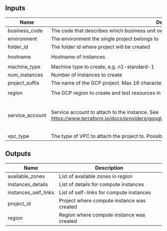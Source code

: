 <!-- BEGINNING OF PRE-COMMIT-TERRAFORM DOCS HOOK -->
## Inputs

| Name | Description | Type | Default | Required |
|------|-------------|------|---------|:--------:|
| business\_code | The code that describes which business unit owns the project | `string` | `"abcd"` | no |
| environment | The environment the single project belongs to | `string` | n/a | yes |
| folder\_id | The folder id where project will be created | `string` | n/a | yes |
| hostname | Hostname of instances | `string` | `"example-app"` | no |
| machine\_type | Machine type to create, e.g. n1-standard-1 | `string` | `"f1-micro"` | no |
| num\_instances | Number of instances to create | `number` | n/a | yes |
| project\_suffix | The name of the GCP project. Max 16 characters with 3 character business unit code. | `string` | n/a | yes |
| region | The GCP region to create and test resources in | `string` | `"asia-southeast1"` | no |
| service\_account | Service account to attach to the instance. See https://www.terraform.io/docs/providers/google/r/compute_instance_template.html#service_account. | <pre>object({<br>    email  = string,<br>    scopes = set(string)<br>  })</pre> | `null` | no |
| vpc\_type | The type of VPC to attach the project to. Possible options are base or restricted. | `string` | n/a | yes |

## Outputs

| Name | Description |
|------|-------------|
| available\_zones | List of available zones in region |
| instances\_details | List of details for compute instances |
| instances\_self\_links | List of self-links for compute instances |
| project\_id | Project where compute instance was created |
| region | Region where compute instance was created |

<!-- END OF PRE-COMMIT-TERRAFORM DOCS HOOK -->
